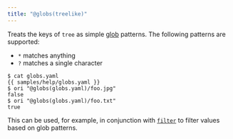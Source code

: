 ```yaml
---
title: "@globs(treelike)"
---
```


Treats the keys of `tree` as simple [glob](<https://en.m.wikipedia.org/wiki/Glob_(programming)>) patterns. The following patterns are supported:

- `*` matches anything
- `?` matches a single character

```console
$ cat globs.yaml
{{ samples/help/globs.yaml }}
$ ori "@globs(globs.yaml)/foo.jpg"
false
$ ori "@globs(globs.yaml)/foo.txt"
true
```

This can be used, for example, in conjunction with [`filter`](#filter) to filter values based on glob patterns.
